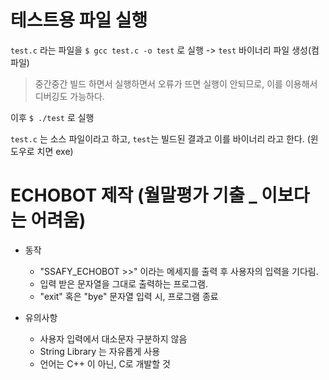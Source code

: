 # 테스트용 파일 실행

`test.c` 라는 파일을
`$ gcc test.c -o test` 로 실행 -> `test` 바이너리 파일 생성(컴파일)

> 중간중간 빌드 하면서 실행하면서 오류가 뜨면 실행이 안되므로, 이를 이용해서 디버깅도 가능하다.

이후 `$ ./test` 로 실행 

`test.c` 는 소스 파일이라고 하고, `test`는 빌드된 결과고 이를 바이너리 라고 한다. (윈도우로 치면 exe)

# ECHOBOT 제작 (월말평가 기출 _ 이보다는 어려움)
- 동작
  - "SSAFY_ECHOBOT >>" 이라는 메세지를 출력 후 사용자의 입력을 기다림.
  - 입력 받은 문자열을 그대로 출력하는 프로그램.
  - "exit" 혹은 "bye" 문자열 입력 시, 프로그램 종료

- 유의사항
  - 사용자 입력에서 대소문자 구분하지 않음
  - String Library 는 자유롭게 사용
  - 언어는 C++ 이 아닌, C로 개발할 것